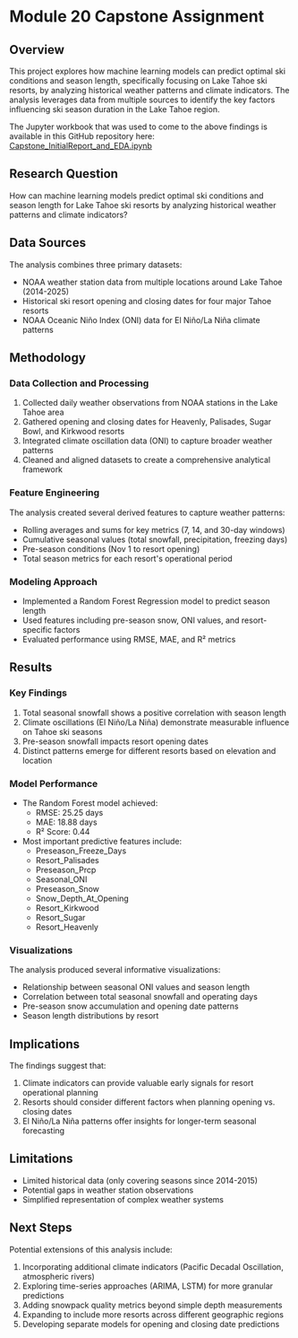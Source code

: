 # Module 20 Capstone Assignment

## Overview
This project explores how machine learning models can predict optimal ski conditions and season length, specifically focusing on Lake Tahoe ski resorts, by analyzing historical weather patterns and climate indicators. The analysis leverages data from multiple sources to identify the key factors influencing ski season duration in the Lake Tahoe region.

The Jupyter workbook that was used to come to the above findings is available in this GitHub repository here: [Capstone_InitialReport_and_EDA.ipynb](https://github.com/cjplumer/module20_submission/blob/2c2b72e9389cbf126447a26623c6b2597e218a9d/Capstone_InitialReport_and_EDA.ipynb)


## Research Question
How can machine learning models predict optimal ski conditions and season length for Lake Tahoe ski resorts by analyzing historical weather patterns and climate indicators?

## Data Sources
The analysis combines three primary datasets:
- NOAA weather station data from multiple locations around Lake Tahoe (2014-2025)
- Historical ski resort opening and closing dates for four major Tahoe resorts
- NOAA Oceanic Niño Index (ONI) data for El Niño/La Niña climate patterns

## Methodology

### Data Collection and Processing
1. Collected daily weather observations from NOAA stations in the Lake Tahoe area
2. Gathered opening and closing dates for Heavenly, Palisades, Sugar Bowl, and Kirkwood resorts
3. Integrated climate oscillation data (ONI) to capture broader weather patterns
4. Cleaned and aligned datasets to create a comprehensive analytical framework

### Feature Engineering
The analysis created several derived features to capture weather patterns:
- Rolling averages and sums for key metrics (7, 14, and 30-day windows)
- Cumulative seasonal values (total snowfall, precipitation, freezing days)
- Pre-season conditions (Nov 1 to resort opening)
- Total season metrics for each resort's operational period

### Modeling Approach
- Implemented a Random Forest Regression model to predict season length
- Used features including pre-season snow, ONI values, and resort-specific factors
- Evaluated performance using RMSE, MAE, and R² metrics

## Results

### Key Findings
1. Total seasonal snowfall shows a positive correlation with season length
2. Climate oscillations (El Niño/La Niña) demonstrate measurable influence on Tahoe ski seasons
3. Pre-season snowfall impacts resort opening dates
4. Distinct patterns emerge for different resorts based on elevation and location

### Model Performance
- The Random Forest model achieved:
  - RMSE: 25.25 days
  - MAE: 18.88 days
  - R² Score: 0.44
- Most important predictive features include:
  - Preseason_Freeze_Days
  - Resort_Palisades
  - Preseason_Prcp
  - Seasonal_ONI
  - Preseason_Snow
  - Snow_Depth_At_Opening
  - Resort_Kirkwood
  - Resort_Sugar
  - Resort_Heavenly

### Visualizations
The analysis produced several informative visualizations:
- Relationship between seasonal ONI values and season length
- Correlation between total seasonal snowfall and operating days
- Pre-season snow accumulation and opening date patterns
- Season length distributions by resort

## Implications
The findings suggest that:
1. Climate indicators can provide valuable early signals for resort operational planning
2. Resorts should consider different factors when planning opening vs. closing dates
3. El Niño/La Niña patterns offer insights for longer-term seasonal forecasting

## Limitations
- Limited historical data (only covering seasons since 2014-2015)
- Potential gaps in weather station observations
- Simplified representation of complex weather systems

## Next Steps
Potential extensions of this analysis include:
1. Incorporating additional climate indicators (Pacific Decadal Oscillation, atmospheric rivers)
2. Exploring time-series approaches (ARIMA, LSTM) for more granular predictions
3. Adding snowpack quality metrics beyond simple depth measurements
4. Expanding to include more resorts across different geographic regions
5. Developing separate models for opening and closing date predictions
